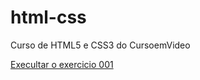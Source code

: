 # html-css
 Curso de HTML5 e CSS3 do CursoemVideo


<a href="https://thiagotelheiro.github.io/html-css/exercicios/ex001/index.html">Execultar o exercicio 001</a>